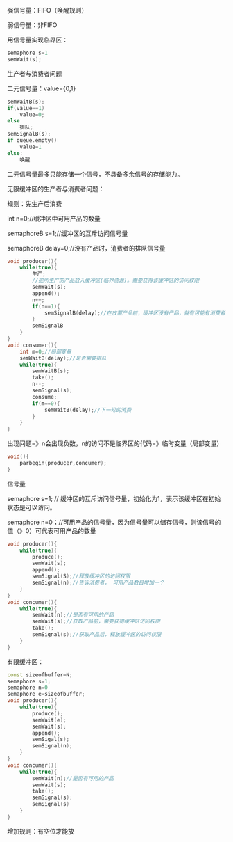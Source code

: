 强信号量：FIFO（唤醒规则）

弱信号量：非FIFO

用信号量实现临界区：

```cpp
semaphore s=1
semWait(s);
```

生产者与消费者问题

二元信号量：value={0,1}

```cpp
semWaitB(s);
if(value==1)
    value=0;
else
    排队;
semSignalB(s);
if queue.empty()
    value=1
else:
	唤醒
```

二元信号量最多只能存储一个信号，不具备多余信号的存储能力。

无限缓冲区的生产者与消费者问题：

规则：先生产后消费

int n=0;//缓冲区中可用产品的数量

semaphoreB s=1;//缓冲区的互斥访问信号量

semaphoreB delay=0;//没有产品时，消费者的排队信号量

```cpp
void producer(){
    while(true){
        生产;
        //把所生产的产品放入缓冲区(临界资源)。需要获得该缓冲区的访问权限	
        semWait(s);
        append();
        n++;
        if(n==1){
            semSignalB(delay);//在放置产品前，缓冲区没有产品，就有可能有消费者在没有产品的延迟队列上排队，因此需要用semSignalB(delay)去唤醒排队的消费者，则该信号丢失。 
        }
        semSignalB
    }
}
void consumer(){
    int m=0;//局部变量
    semWaitB(delay);//是否需要排队
    while(true){
        semWaitB(s);
        take();
        n--;
        semSignal(s);
        consume;
        if(m==0){
            semWaitB(delay);//下一轮的消费
        }
    }
}
```

出现问题=》n会出现负数，n的访问不是临界区的代码=》临时变量（局部变量）

```cpp
void(){
	parbegin(producer,concumer);
}

```

信号量

semaphore s=1; // 缓冲区的互斥访问信号量，初始化为1，表示该缓冲区在初始状态是可以访问。

semaphore n=0；//可用产品的信号量，因为信号量可以储存信号，则该信号的值（》0）可代表可用产品的数量

```cpp
void producer(){
    while(true){
        produce();
		semWait(s);
        append();
        semSignal(S);//释放缓冲区的访问权限
        semSignal(n);//告诉消费者， 可用产品数目增加一个
    }
}
void concumer(){
    while(true){
        semWait(n);//是否有可用的产品
        semWait(s);//获取产品前，需要获得缓冲区访问权限
        take();
        semSignal(s);//获取产品后，释放缓冲区的访问权限
    }
}
```

有限缓冲区：

```cpp
const sizeofbuffer=N;
semaphore s=1;
semaphore n=0
semaphore e=sizeofbuffer;
void producer(){
    while(true){
        produce();
        semWait(e);
        semWait(s);
        append();
        semSigal(s);
        semSignal(n);
    }
}
void concumer(){
    while(true){
        semWait(n);//是否有可用的产品
        semWait(s);
        take();
        semSignal(s);
        semSignal(s)
    }
}
```

增加规则：有空位才能放



